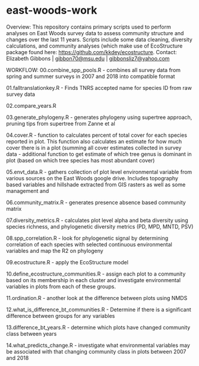 # east-woods-work
Overview: 
This repository contains primary scripts used to perform analyses on East Woods survey data to assess community structure and changes over the last 11 years. Scripts include some data cleaning, diversity calculations, and community analyses (which make use of EcoStructure package found here: https://github.com/kkdey/ecostructure. 
Contact: Elizabeth Gibbons | gibbon70@msu.edu | gibbonsliz7@yahoo.com 


WORKFLOW:
00.combine_spp_pools.R
	- combines all survey data from spring and summer surveys in 2007 and 2018 into compatible format
	
01.falltranslationkey.R	
	- Finds TNRS accepted name for species ID from raw survey data
	
02.compare_years.R

03.generate_phylogeny.R 
	- generates phylogeny using supertree approach, pruning tips from supertree from Zanne et al	

04.cover.R 
	- function to calculates percent of total cover for each species reported in plot. This function also calculates an estimate for how much cover there is in a plot (summing all cover estimates collected in survey data
	- additional function to get estimate of which tree genus is dominant in plot (based on which tree species has most abundant cover)

05.envt_data.R 
	- gathers collection of plot level environmental variable from various sources on the East Woods google drive. Includes topography based variables and hillshade extracted from GIS rasters as well as some management and 
		
06.community_matrix.R
    - generates presence absence based community matrix
	 
07.diversity_metrics.R
    - calculates plot level alpha and beta diversity using species richness, and phylogenetic diversity metrics (PD, MPD, MNTD, PSV)
	 
08.spp_correlation.R 
    - look for phylogenetic signal by determining correlation of each species with selected continuous environmental variables and map the R2 on phylogeny 

09.ecostructure.R 
    - apply the EcoStructure model

10.define_ecostructure_communities.R
    - assign each plot to a community based on its membership in each cluster and investigate environmental variables in plots from each of these groups. 
	
11.ordination.R 
    - another look at the difference between plots using NMDS
	
12.what_is_difference_bt_communities.R
    - Determine if there is a significant difference between groups for any variables
	 
13.difference_bt_years.R
    - determine which plots have changed community class between years 

14.what_predicts_change.R
    - investigate what environmental variables may be associated with that changing community class in plots between 2007 and 2018


 	
 
 	 
	 	
	
	
	

			
										

